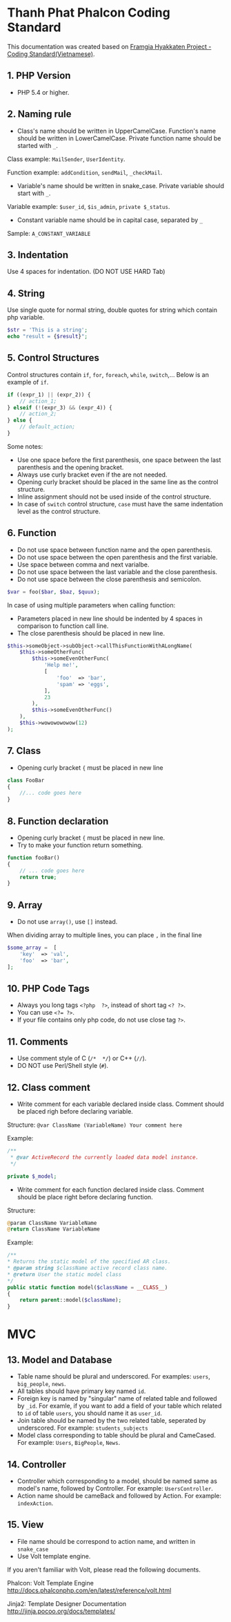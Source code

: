 # Thanh Phat Phalcon Coding Standard

This documentation was created based on [Framgia Hyakkaten Project - Coding Standard(Vietnamese)](https://github.com/framgia/hkt/blob/master/docs/coding_standard.md).

## 1. PHP Version

* PHP 5.4 or higher.

## 2. Naming rule

* Class's name should be written in UpperCamelCase. Function's name should be written in LowerCamelCase. Private function name should be started with ```_```.

Class example: ```MailSender```, ```UserIdentity```.

Function example: ```addCondition```, ```sendMail```, ```_checkMail```.

* Variable's name should be written in snake_case. Private variable should start with ```_```.

Variable example: ```$user_id```, ```$is_admin```, ```private $_status```.

* Constant variable name should be in capital case, separated by ```_```

Sample: ```A_CONSTANT_VARIABLE```

## 3. Indentation

Use 4 spaces for indentation. (DO NOT USE HARD Tab)

## 4. String

Use single quote for normal string, double quotes for string which contain php variable.
```php
$str = 'This is a string';
echo "result = {$result}";
```

## 5. Control Structures
Control structures contain ```if```, ```for```, ```foreach```, ```while```, ```switch```,...
Below is an example of ```if```.
```php
if ((expr_1) || (expr_2)) {
    // action_1;
} elseif (!(expr_3) && (expr_4)) {
    // action_2;
} else {
    // default_action;
}
```
Some notes:
* Use one space before the first parenthesis, one space between the last parenthesis and the opening bracket.
* Always use curly bracket even if the are not needed.
* Opening curly bracket should be placed in the same line as the control structure.
* Inline assignment should not be used inside of the control structure.
* In case of ```switch``` control structure, ```case``` must have the same indentation level as the control structure.

## 6. Function
* Do not use space between function name and the open parenthesis.
* Do not use space between the open parenthesis and the first variable.
* Use space between comma and next varialbe.
* Do not use space between the last variable and the close parenthesis.
* Do not use space between the close parenthesis and semicolon.

```php
$var = foo($bar, $baz, $quux);
```

In case of using multiple parameters when calling function:
* Parameters placed in new line should be indented by 4 spaces in comparison to function call line.
* The close parenthesis should be placed in new line.

```php
$this->someObject->subObject->callThisFunctionWithALongName(
    $this->someOtherFunc(
        $this->someEvenOtherFunc(
            'Help me!',
            [
                'foo'  => 'bar',
                'spam' => 'eggs',
            ],
            23
        ),
        $this->someEvenOtherFunc()
    ),
    $this->wowowowowow(12)
);
```

## 7. Class
* Opening curly bracket ```{``` must be placed in new line
```php
class FooBar
{
    //... code goes here
}
```

## 8. Function declaration
* Opening curly bracket ```{``` must be placed in new line.
* Try to make your function return something.
```php
function fooBar()
{
    // ... code goes here
    return true;
}
```

## 9. Array
* Do not use ```array()```, use ```[]``` instead. 

When dividing array to multiple lines, you can place ```,``` in the final line

```php
$some_array =  [
    'key'  => 'val',
    'foo'  => 'bar',
];
```

## 10. PHP Code Tags
* Always you long tags ```<?php  ?>```, instead of short tag ```<? ?>```.
* You can use ```<?= ?>```.
* If your file contains only php code, do not use close tag ```?>```.

## 11. Comments
* Use comment style of C (```/*  */```) or C++ (```//```).
* DO NOT use Perl/Shell style (```#```).

## 12. Class comment
* Write comment for each variable declared inside class. Comment should be placed righ before declaring variable.

Structure: ```@var ClassName (VariableName) Your comment here```

Example:
```php
/**
 * @var ActiveRecord the currently loaded data model instance.
 */

private $_model;
```
* Write comment for each function declared inside class. Comment should be place right before declaring function.

Structure: 
```php
@param ClassName VariableName
@return ClassName VariableName
```

Example:
```php
/**
* Returns the static model of the specified AR class.
* @param string $className active record class name.
* @return User the static model class
*/
public static function model($className = __CLASS__) 
{
    return parent::model($className);
}
```

# MVC

## 13. Model and Database

* Table name should be plural and underscored. For examples: ```users```, ```big_people```, ```news```.
* All tables should have primary key named ```id```.
* Foreign key is named by "singular" name of related table and followed by ```_id```. For examle, if you want to add a field of your table which related to ```id``` of table ```users```, you should name it as ```user_id```.
* Join table should be named by the two related table, seperated by underscored. For example: ```students_subjects```
* Model class corresponding to table should be plural and CameCased. For example: ```Users```, ```BigPeople```, ```News```.

## 14. Controller

* Controller which corresponding to a model, should be named same as model's name, followed by Controller. For example: ```UsersController```.
* Action name should be cameBack and followed by Action. For example: ```indexAction```.


## 15. View

* File name should be correspond to action name, and written in ```snake_case```
* Use Volt template engine.

If you aren't familiar with Volt, please read the following documents.

Phalcon: Volt Template Engine
http://docs.phalconphp.com/en/latest/reference/volt.html

Jinja2: Template Designer Documentation
http://jinja.pocoo.org/docs/templates/
